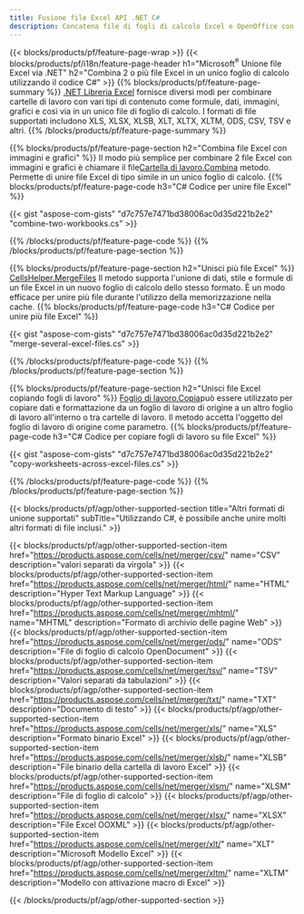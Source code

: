 ```yaml
---
title: Fusione file Excel API .NET C#
description: Concatena file di fogli di calcolo Excel e OpenOffice con solo poche righe di codice C#.
---
```

{{< blocks/products/pf/feature-page-wrap >}}
{{< blocks/products/pf/i18n/feature-page-header h1="Microsoft<sup>&reg;</sup> Unione file Excel via .NET" h2="Combina 2 o più file Excel in un unico foglio di calcolo utilizzando il codice C#" >}}
{{% blocks/products/pf/feature-page-summary %}}
[.NET Libreria Excel](/cells/it/net/) fornisce diversi modi per combinare cartelle di lavoro con vari tipi di contenuto come formule, dati, immagini, grafici e così via in un unico file di foglio di calcolo. I formati di file supportati includono XLS, XLSX, XLSB, XLT, XLTX, XLTM, ODS, CSV, TSV e altri.
{{% /blocks/products/pf/feature-page-summary %}}

{{% blocks/products/pf/feature-page-section h2="Combina file Excel con immagini e grafici" %}}
 Il modo più semplice per combinare 2 file Excel con immagini e grafici è chiamare il file[Cartella di lavoro.Combina](https://reference.aspose.com/cells/net/aspose.cells/workbook/methods/combine) metodo. Permette di unire file Excel di tipo simile in un unico foglio di calcolo.
{{% blocks/products/pf/feature-page-code h3="C# Codice per unire file Excel" %}}

{{< gist "aspose-com-gists" "d7c757e7471bd38006ac0d35d221b2e2" "combine-two-workbooks.cs" >}}

{{% /blocks/products/pf/feature-page-code %}}
{{% /blocks/products/pf/feature-page-section %}}

{{% blocks/products/pf/feature-page-section h2="Unisci più file Excel" %}}
[CellsHelper.MergeFiles](https://reference.aspose.com/cells/net/aspose.cells/cellshelper/methods/mergefiles) Il metodo supporta l'unione di dati, stile e formule di un file Excel in un nuovo foglio di calcolo dello stesso formato. È un modo efficace per unire più file durante l'utilizzo della memorizzazione nella cache.
{{% blocks/products/pf/feature-page-code h3="C# Codice per unire più file Excel" %}}

{{< gist "aspose-com-gists" "d7c757e7471bd38006ac0d35d221b2e2" "merge-several-excel-files.cs" >}}

{{% /blocks/products/pf/feature-page-code %}}
{{% /blocks/products/pf/feature-page-section %}}

{{% blocks/products/pf/feature-page-section h2="Unisci file Excel copiando fogli di lavoro" %}}
[Foglio di lavoro.Copia](https://reference.aspose.com/cells/net/aspose.cells/worksheet/methods/copy/index)può essere utilizzato per copiare dati e formattazione da un foglio di lavoro di origine a un altro foglio di lavoro all'interno o tra cartelle di lavoro. Il metodo accetta l'oggetto del foglio di lavoro di origine come parametro.
{{% blocks/products/pf/feature-page-code h3="C# Codice per copiare fogli di lavoro su file Excel" %}}

{{< gist "aspose-com-gists" "d7c757e7471bd38006ac0d35d221b2e2" "copy-worksheets-across-excel-files.cs" >}}

{{% /blocks/products/pf/feature-page-code %}}
{{% /blocks/products/pf/feature-page-section %}}

{{< blocks/products/pf/agp/other-supported-section title="Altri formati di unione supportati" subTitle="Utilizzando C#, è possibile anche unire molti altri formati di file inclusi." >}}

{{< blocks/products/pf/agp/other-supported-section-item href="https://products.aspose.com/cells/net/merger/csv/" name="CSV" description="valori separati da virgola" >}}
{{< blocks/products/pf/agp/other-supported-section-item href="https://products.aspose.com/cells/net/merger/html/" name="HTML" description="Hyper Text Markup Language" >}}
{{< blocks/products/pf/agp/other-supported-section-item href="https://products.aspose.com/cells/net/merger/mhtml/" name="MHTML" description="Formato di archivio delle pagine Web" >}}
{{< blocks/products/pf/agp/other-supported-section-item href="https://products.aspose.com/cells/net/merger/ods/" name="ODS" description="File di foglio di calcolo OpenDocument" >}}
{{< blocks/products/pf/agp/other-supported-section-item href="https://products.aspose.com/cells/net/merger/tsv/" name="TSV" description="Valori separati da tabulazioni" >}}
{{< blocks/products/pf/agp/other-supported-section-item href="https://products.aspose.com/cells/net/merger/txt/" name="TXT" description="Documento di testo" >}}
{{< blocks/products/pf/agp/other-supported-section-item href="https://products.aspose.com/cells/net/merger/xls/" name="XLS" description="Formato binario Excel" >}}
{{< blocks/products/pf/agp/other-supported-section-item href="https://products.aspose.com/cells/net/merger/xlsb/" name="XLSB" description="File binario della cartella di lavoro Excel" >}}
{{< blocks/products/pf/agp/other-supported-section-item href="https://products.aspose.com/cells/net/merger/xlsm/" name="XLSM" description="File di foglio di calcolo" >}}
{{< blocks/products/pf/agp/other-supported-section-item href="https://products.aspose.com/cells/net/merger/xlsx/" name="XLSX" description="File Excel OOXML" >}}
{{< blocks/products/pf/agp/other-supported-section-item href="https://products.aspose.com/cells/net/merger/xlt/" name="XLT" description="Microsoft Modello Excel" >}}
{{< blocks/products/pf/agp/other-supported-section-item href="https://products.aspose.com/cells/net/merger/xltm/" name="XLTM" description="Modello con attivazione macro di Excel" >}}

{{< /blocks/products/pf/agp/other-supported-section >}}
